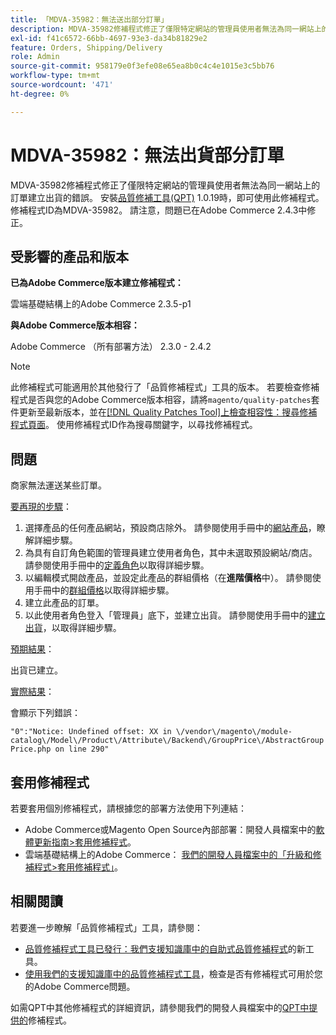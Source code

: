 ```yaml
---
title: 「MDVA-35982：無法送出部分訂單」
description: MDVA-35982修補程式修正了僅限特定網站的管理員使用者無法為同一網站上的訂單建立出貨的錯誤。 安裝[Quality Patches Tool (QPT)](/help/announcements/adobe-commerce-announcements/magento-quality-patches-released-new-tool-to-self-serve-quality-patches.md) 1.0.19後，即可使用此修補程式。 修補程式ID為MDVA-35982。 請注意，問題已在Adobe Commerce 2.4.3中修正。
exl-id: f41c6572-66bb-4697-93e3-da34b81829e2
feature: Orders, Shipping/Delivery
role: Admin
source-git-commit: 958179e0f3efe08e65ea8b0c4c4e1015e3c5bb76
workflow-type: tm+mt
source-wordcount: '471'
ht-degree: 0%

---
```


# MDVA-35982：無法出貨部分訂單

MDVA-35982修補程式修正了僅限特定網站的管理員使用者無法為同一網站上的訂單建立出貨的錯誤。 安裝[品質修補工具(QPT)](/help/announcements/adobe-commerce-announcements/magento-quality-patches-released-new-tool-to-self-serve-quality-patches.md) 1.0.19時，即可使用此修補程式。 修補程式ID為MDVA-35982。 請注意，問題已在Adobe Commerce 2.4.3中修正。

## 受影響的產品和版本

**已為Adobe Commerce版本建立修補程式：**

雲端基礎結構上的Adobe Commerce 2.3.5-p1

**與Adobe Commerce版本相容：**

Adobe Commerce （所有部署方法） 2.3.0 - 2.4.2

>[!NOTE]
>
>此修補程式可能適用於其他發行了「品質修補程式」工具的版本。 若要檢查修補程式是否與您的Adobe Commerce版本相容，請將`magento/quality-patches`套件更新至最新版本，並在[[!DNL Quality Patches Tool]上檢查相容性：搜尋修補程式頁面](https://devdocs.magento.com/quality-patches/tool.html#patch-grid)。 使用修補程式ID作為搜尋關鍵字，以尋找修補程式。

## 問題

商家無法運送某些訂單。

<u>要再現的步驟</u>：

1. 選擇產品的任何產品網站，預設商店除外。 請參閱使用手冊中的[網站產品](https://docs.magento.com/user-guide/catalog/settings-basic-websites.html)，瞭解詳細步驟。
1. 為具有自訂角色範圍的管理員建立使用者角色，其中未選取預設網站/商店。 請參閱使用手冊中的[定義角色](https://docs.magento.com/user-guide/system/permissions-user-roles.html#define-a-role)以取得詳細步驟。
1. 以編輯模式開啟產品，並設定此產品的群組價格（在&#x200B;**進階價格**&#x200B;中）。 請參閱使用手冊中的[群組價格](https://docs.magento.com/user-guide/catalog/product-price-group.html)以取得詳細步驟。
1. 建立此產品的訂單。
1. 以此使用者角色登入「管理員」底下，並建立出貨。 請參閱使用手冊中的[建立出貨](https://docs.magento.com/user-guide/sales/shipments-create.html)，以取得詳細步驟。

<u>預期結果</u>：

出貨已建立。

<u>實際結果</u>：

會顯示下列錯誤：

`"0":"Notice: Undefined offset: XX in \/vendor\/magento\/module-catalog\/Model\/Product\/Attribute\/Backend\/GroupPrice\/AbstractGroupPrice.php on line 290"`

## 套用修補程式

若要套用個別修補程式，請根據您的部署方法使用下列連結：

* Adobe Commerce或Magento Open Source內部部署：開發人員檔案中的[軟體更新指南>套用修補程式](https://devdocs.magento.com/guides/v2.4/comp-mgr/patching/mqp.html)。
* 雲端基礎結構上的Adobe Commerce： [我們的開發人員檔案中的「升級和修補程式>套用修補程式」](https://devdocs.magento.com/cloud/project/project-patch.html)。

## 相關閱讀

若要進一步瞭解「品質修補程式」工具，請參閱：

* [品質修補程式工具已發行：我們支援知識庫中的自助式品質修補程式](/help/announcements/adobe-commerce-announcements/magento-quality-patches-released-new-tool-to-self-serve-quality-patches.md)的新工具。
* [使用我們的支援知識庫中的品質修補程式工具](/help/support-tools/patches-available-in-qpt-tool/check-patch-for-magento-issue-with-magento-quality-patches.md)，檢查是否有修補程式可用於您的Adobe Commerce問題。

如需QPT中其他修補程式的詳細資訊，請參閱我們的開發人員檔案中的[QPT中提供的](https://devdocs.magento.com/quality-patches/tool.html#patch-grid)修補程式。
